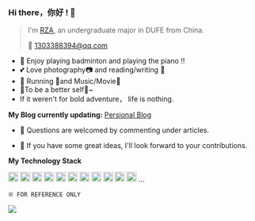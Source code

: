 ### Hi there，你好 ! 👋

> I'm [RZA](https://blog.csdn.net/weixin_43825727?spm=1000.2115.3001.5343), an undergraduate major in DUFE from China.
>
> :email: 1303388394@qq.com

*  :badminton: Enjoy playing badminton and playing the piano !!
*  :two_hearts: Love photography:camera: and reading/writing :book:
*  :white_flower: Running :running:and Music/Movie:movie_camera:
*  :triangular_flag_on_post:To be a better self:facepunch:~
*  If it weren't for bold adventure， life is nothing.

**My Blog currently updating:** [Persional Blog](https://github.com/AUDI-RAN)

* :speech_balloon: Questions are welcomed by commenting under articles.

* :thought_balloon: If you have some great ideas, I'll look forward to your contributions.

**My Technology Stack**

<code><img height="20" src="https://z3.ax1x.com/2021/04/19/cTkUat.jpg"></code>
<code><img height="20" src="https://s1.ax1x.com/2020/07/15/UwF3jS.png"></code>
<code><img height="20" src="https://z3.ax1x.com/2021/04/19/cTk5zF.png"></code>
<code><img height="20" src="https://s1.ax1x.com/2020/07/15/UwFw90.png"></code>
<code><img height="20" src="https://z3.ax1x.com/2021/04/19/cTkqd1.png"></code>
<code><img height="20" src="https://s1.ax1x.com/2020/08/12/avS93j.png"></code>
<code><img height="20" src="https://s1.ax1x.com/2020/08/23/d0HKfS.png"></code>
<code><img height="20" src="https://s1.ax1x.com/2020/08/23/d0HnFf.png"></code>
<code><img height="20" src="https://s1.ax1x.com/2020/07/15/UwFUNn.png"></code>
<code><img height="20" src="https://s1.ax1x.com/2020/07/15/UwFGng.png"></code>
<code><img height="20" src="https://bkimg.cdn.bcebos.com/pic/7acb0a46f21fbe096b63d27c633a1b338744ebf8071b?x-bce-process=image/format,f_auto/resize,m_lfit,limit_1,w_465"></code>
...

`※ FOR REFERENCE ONLY`

<a>
  <img align="center" src="https://github-readme-stats.vercel.app/api?username=qsbit&show_icons=true" />
</a>

<!--
<a>
  <img align="center" src="https://github-readme-stats.vercel.app/api/top-langs/?username=qsbit&layout=compact" />
</a>
-->

